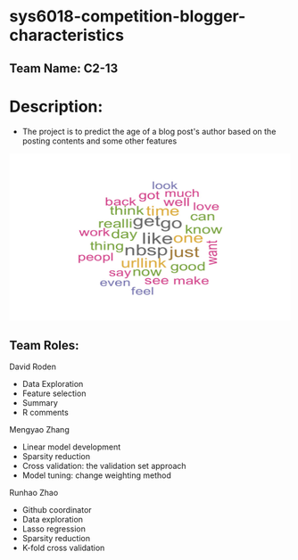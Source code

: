 # sys6018-competition-blogger-characteristics


Team Name: C2-13
-

# Description:

- The project is to predict the age of a blog post's author based on the posting contents and some other features
<img src="https://github.com/eddiezhaor/sys6018-competition-blogger-characteristics/blob/master/wordcloud.jpeg" alt="wordcloud" width="800" height="300">



Team Roles:
-

David Roden

- Data Exploration
- Feature selection
- Summary
- R comments

Mengyao Zhang

- Linear model development
- Sparsity reduction
- Cross validation: the validation set approach
- Model tuning: change weighting method 

Runhao Zhao

- Github coordinator
- Data exploration
- Lasso regression
- Sparsity reduction
- K-fold cross validation

